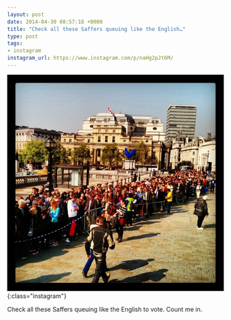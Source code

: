 ```yaml
---
layout: post
date: 2014-04-30 08:57:18 +0000
title: "Check all these Saffers queuing like the English…"
type: post
tags:
- instagram
instagram_url: https://www.instagram.com/p/naHg2pJt6M/
---
```


![Instagram - naHg2pJt6M](/assets/naHg2pJt6M.jpg){:class="instagram"}

Check all these Saffers queuing like the English to vote. Count me in.
